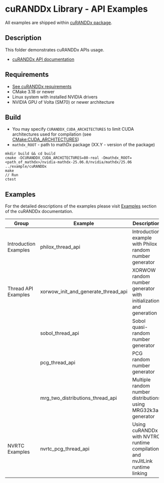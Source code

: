 # cuRANDDx Library - API Examples

All examples are shipped within [cuRANDDx package](https://developer.nvidia.com/curanddx-downloads).

## Description

This folder demonstrates cuRANDDx APIs usage.

* [cuRANDDx API documentation](https://docs.nvidia.com/cuda/curanddx/index.html)

## Requirements

* [See cuRANDDx requirements](https://docs.nvidia.com/cuda/curanddx/get_started/requirement.html)
* CMake 3.18 or newer
* Linux system with installed NVIDIA drivers
* NVIDIA GPU of Volta (SM70) or newer architecture

## Build

* You may specify `CURANDDX_CUDA_ARCHITECTURES` to limit CUDA architectures used for compilation (see [CMake:CUDA_ARCHITECTURES](https://cmake.org/cmake/help/latest/prop_tgt/CUDA_ARCHITECTURES.html#prop_tgt:CUDA_ARCHITECTURES))
* `mathdx_ROOT` - path to mathDx package (XX.Y - version of the package)

```
mkdir build && cd build
cmake -DCURANDDX_CUDA_ARCHITECTURES=80-real -Dmathdx_ROOT=<path_of_mathdx>/nvidia-mathdx-25.06.0/nvidia/mathdx/25.06 ../example/cuRANDDx
make
// Run
ctest
```

## Examples

For the detailed descriptions of the examples please visit [Examples](https://docs.nvidia.com/cuda/curanddx/index.html) section of the cuRANDDx documentation.

|              Group           |            Example                |                                  Description                                                      |
|------------------------------|-----------------------------------|---------------------------------------------------------------------------------------------------|
| Introduction Examples        | philox_thread_api                 | Introduction example with Philox random number generator                                          |
| Thread API Examples          | xorwow_init_and_generate_thread_api | XORWOW random number generator with initialization and generation                               |
|                              | sobol_thread_api                  | Sobol quasi-random number generator                                                               |
|                              | pcg_thread_api                    | PCG random number generator                                                                       |
|                              | mrg_two_distributions_thread_api  | Multiple random number distributions using MRG32k3a generator                                     |
| NVRTC Examples               | nvrtc_pcg_thread_api              | Using cuRANDDx with NVTRC runtime compilation and nvJitLink runtime linking                       |

